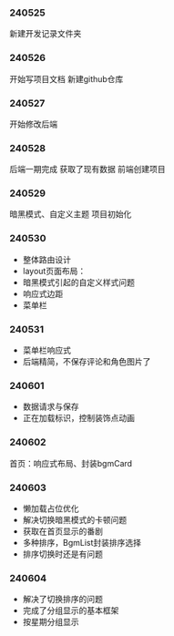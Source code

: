 ### 240525
新建开发记录文件夹

### 240526
开始写项目文档
新建github仓库

### 240527
开始修改后端

### 240528
后端一期完成
获取了现有数据
前端创建项目

### 240529
暗黑模式、自定义主题
项目初始化

### 240530
- 整体路由设计
- layout页面布局：
- 暗黑模式引起的自定义样式问题
- 响应式边距
- 菜单栏

### 240531
- 菜单栏响应式
- 后端精简，不保存评论和角色图片了

### 240601
- 数据请求与保存
- 正在加载标识，控制装饰点动画

### 240602
首页：响应式布局、封装bgmCard

### 240603
- 懒加载占位优化
- 解决切换暗黑模式的卡顿问题
- 获取在首页显示的番剧
- 多种排序，BgmList封装排序选择
- 排序切换时还是有问题

### 240604
- 解决了切换排序的问题
- 完成了分组显示的基本框架
- 按星期分组显示

